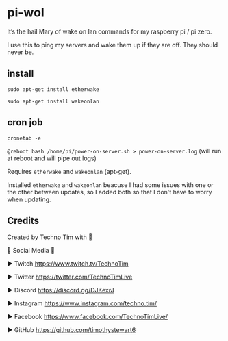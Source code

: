 # pi-wol

It’s the hail Mary of wake on lan commands for my raspberry pi / pi zero.

I use this to ping my servers and wake them up if they are off.  They should never be.

## install

`sudo apt-get install etherwake`

`sudo apt-get install wakeonlan`

## cron job

`cronetab -e`

`@reboot bash /home/pi/power-on-server.sh > power-on-server.log`
(will run at reboot and will pipe out logs)

Requires `etherwake` and `wakeonlan` (apt-get).

Installed `etherwake` and `wakeonlan` beacuse I had some issues with one or the other between updates, so I added both so that I don't have to worry when updating.

## Credits
Created by Techno Tim with 💛

🔔 Social Media 🔔

► Twitch https://www.twitch.tv/TechnoTim

► Twitter  https://twitter.com/TechnoTimLive

► Discord https://discord.gg/DJKexrJ

► Instagram https://www.instagram.com/techno.tim/

► Facebook https://www.facebook.com/TechnoTimLive/

► GitHub https://github.com/timothystewart6

